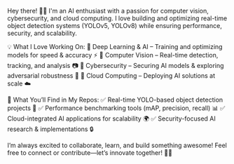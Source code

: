 Hey there! 👋🚀 I'm an AI enthusiast with a passion for computer vision, cybersecurity, and cloud computing. I love building and optimizing real-time object detection systems (YOLOv5, YOLOv8) while ensuring performance, security, and scalability.

💡 What I Love Working On:
🔹 Deep Learning & AI – Training and optimizing models for speed & accuracy ⚡
🔹 Computer Vision – Real-time detection, tracking, and analysis 📷
🔹 Cybersecurity – Securing AI models & exploring adversarial robustness 🔐
🔹 Cloud Computing – Deploying AI solutions at scale ☁️

📌 What You’ll Find in My Repos:
✅ Real-time YOLO-based object detection projects 🚀
✅ Performance benchmarking tools (mAP, precision, recall) 📊
✅ Cloud-integrated AI applications for scalability 🌍
✅ Security-focused AI research & implementations 🔒

I’m always excited to collaborate, learn, and build something awesome! Feel free to connect or contribute—let’s innovate together! 🤝💡
